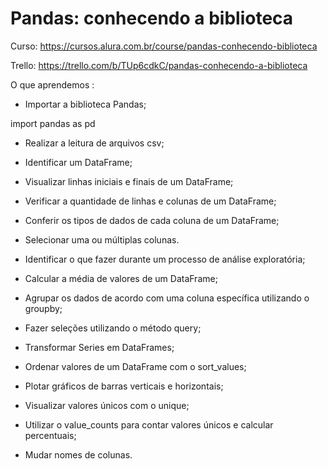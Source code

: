 # Pandas: conhecendo a biblioteca

Curso: https://cursos.alura.com.br/course/pandas-conhecendo-biblioteca

Trello: https://trello.com/b/TUp6cdkC/pandas-conhecendo-a-biblioteca

O que aprendemos : 
* Importar a biblioteca Pandas;

import pandas as pd
* Realizar a leitura de arquivos csv;
* Identificar um DataFrame;
* Visualizar linhas iniciais e finais de um DataFrame;
* Verificar a quantidade de linhas e colunas de um DataFrame;
* Conferir os tipos de dados de cada coluna de um DataFrame;
* Selecionar uma ou múltiplas colunas.

* Identificar o que fazer durante um processo de análise exploratória;
* Calcular a média de valores de um DataFrame;
* Agrupar os dados de acordo com uma coluna específica utilizando o groupby;
* Fazer seleções utilizando o método query;
* Transformar Series em DataFrames;
* Ordenar valores de um DataFrame com o sort_values;
* Plotar gráficos de barras verticais e horizontais;
* Visualizar valores únicos com o unique;
* Utilizar o value_counts para contar valores únicos e calcular percentuais;
* Mudar nomes de colunas.